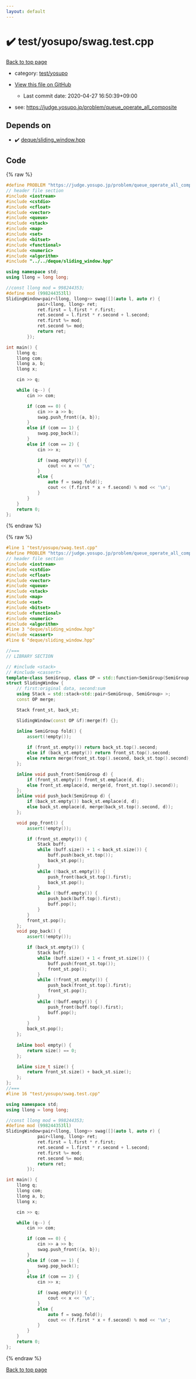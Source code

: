 ```yaml
---
layout: default
---
```


<!-- mathjax config similar to math.stackexchange -->
<script type="text/javascript" async
  src="https://cdnjs.cloudflare.com/ajax/libs/mathjax/2.7.5/MathJax.js?config=TeX-MML-AM_CHTML">
</script>
<script type="text/x-mathjax-config">
  MathJax.Hub.Config({
    TeX: { equationNumbers: { autoNumber: "AMS" }},
    tex2jax: {
      inlineMath: [ ['$','$'] ],
      processEscapes: true
    },
    "HTML-CSS": { matchFontHeight: false },
    displayAlign: "left",
    displayIndent: "2em"
  });
</script>

<script type="text/javascript" src="https://cdnjs.cloudflare.com/ajax/libs/jquery/3.4.1/jquery.min.js"></script>
<script src="https://cdn.jsdelivr.net/npm/jquery-balloon-js@1.1.2/jquery.balloon.min.js" integrity="sha256-ZEYs9VrgAeNuPvs15E39OsyOJaIkXEEt10fzxJ20+2I=" crossorigin="anonymous"></script>
<script type="text/javascript" src="../../../assets/js/copy-button.js"></script>
<link rel="stylesheet" href="../../../assets/css/copy-button.css" />


# :heavy_check_mark: test/yosupo/swag.test.cpp

<a href="../../../index.html">Back to top page</a>

* category: <a href="../../../index.html#0b58406058f6619a0f31a172defc0230">test/yosupo</a>
* <a href="{{ site.github.repository_url }}/blob/master/test/yosupo/swag.test.cpp">View this file on GitHub</a>
    - Last commit date: 2020-04-27 16:50:39+09:00


* see: <a href="https://judge.yosupo.jp/problem/queue_operate_all_composite">https://judge.yosupo.jp/problem/queue_operate_all_composite</a>


## Depends on

* :heavy_check_mark: <a href="../../../library/deque/sliding_window.hpp.html">deque/sliding_window.hpp</a>


## Code

<a id="unbundled"></a>
{% raw %}
```cpp
#define PROBLEM "https://judge.yosupo.jp/problem/queue_operate_all_composite"
// header file section
#include <iostream>
#include <cstdio>
#include <cfloat>
#include <vector>
#include <queue>
#include <stack>
#include <map>
#include <set>
#include <bitset>
#include <functional>
#include <numeric>
#include <algorithm>
#include "../../deque/sliding_window.hpp"

using namespace std;
using llong = long long;

//const llong mod = 998244353;
#define mod (998244353ll)
SlidingWindow<pair<llong, llong>> swag([](auto l, auto r) {
            pair<llong, llong> ret;
            ret.first = l.first * r.first;
            ret.second = l.first * r.second + l.second;
            ret.first %= mod;
            ret.second %= mod;
            return ret;
        });

int main() {
    llong q;
    llong com;
    llong a, b;
    llong x;

    cin >> q;

    while (q--) {
        cin >> com;

        if (com == 0) {
            cin >> a >> b;
            swag.push_front({a, b});
        }
        else if (com == 1) {
            swag.pop_back();
        }
        else if (com == 2) {
            cin >> x;

            if (swag.empty()) {
                cout << x << '\n';
            }
            else {
                auto f = swag.fold();
                cout << (f.first * x + f.second) % mod << '\n';
            }
        }
    }
    return 0;
};


```
{% endraw %}

<a id="bundled"></a>
{% raw %}
```cpp
#line 1 "test/yosupo/swag.test.cpp"
#define PROBLEM "https://judge.yosupo.jp/problem/queue_operate_all_composite"
// header file section
#include <iostream>
#include <cstdio>
#include <cfloat>
#include <vector>
#include <queue>
#include <stack>
#include <map>
#include <set>
#include <bitset>
#include <functional>
#include <numeric>
#include <algorithm>
#line 3 "deque/sliding_window.hpp"
#include <cassert>
#line 6 "deque/sliding_window.hpp"

//===
// LIBRARY SECTION

// #include <stack>
// #include <cassert>
template<class SemiGroup, class OP = std::function<SemiGroup(SemiGroup, SemiGroup)> >
struct SlidingWindow {
    // first:original data, second:sum
    using Stack = std::stack<std::pair<SemiGroup, SemiGroup> >;
    const OP merge;

    Stack front_st, back_st;

    SlidingWindow(const OP &f):merge(f) {};

    inline SemiGroup fold() {
        assert(!empty());
        
        if (front_st.empty()) return back_st.top().second;
        else if (back_st.empty()) return front_st.top().second;
        else return merge(front_st.top().second, back_st.top().second);
    };

    inline void push_front(SemiGroup d) {
        if (front_st.empty()) front_st.emplace(d, d);
        else front_st.emplace(d, merge(d, front_st.top().second));
    };
    inline void push_back(SemiGroup d) {
        if (back_st.empty()) back_st.emplace(d, d);
        else back_st.emplace(d, merge(back_st.top().second, d));
    };

    void pop_front() {
        assert(!empty());

        if (front_st.empty()) {
            Stack buff;
            while (buff.size() + 1 < back_st.size()) {
                buff.push(back_st.top());
                back_st.pop();
            }
            while (!back_st.empty()) {
                push_front(back_st.top().first);
                back_st.pop();
            }
            while (!buff.empty()) {
                push_back(buff.top().first);
                buff.pop();
            }
        }
        front_st.pop();
    };
    void pop_back() {
        assert(!empty());

        if (back_st.empty()) {
            Stack buff;
            while (buff.size() + 1 < front_st.size()) {
                buff.push(front_st.top());
                front_st.pop();
            }
            while (!front_st.empty()) {
                push_back(front_st.top().first);
                front_st.pop();
            }
            while (!buff.empty()) {
                push_front(buff.top().first);
                buff.pop();
            }
        }
        back_st.pop();
    };
    
    inline bool empty() {
        return size() == 0;
    };

    inline size_t size() {
        return front_st.size() + back_st.size();
    };
};
//===
#line 16 "test/yosupo/swag.test.cpp"

using namespace std;
using llong = long long;

//const llong mod = 998244353;
#define mod (998244353ll)
SlidingWindow<pair<llong, llong>> swag([](auto l, auto r) {
            pair<llong, llong> ret;
            ret.first = l.first * r.first;
            ret.second = l.first * r.second + l.second;
            ret.first %= mod;
            ret.second %= mod;
            return ret;
        });

int main() {
    llong q;
    llong com;
    llong a, b;
    llong x;

    cin >> q;

    while (q--) {
        cin >> com;

        if (com == 0) {
            cin >> a >> b;
            swag.push_front({a, b});
        }
        else if (com == 1) {
            swag.pop_back();
        }
        else if (com == 2) {
            cin >> x;

            if (swag.empty()) {
                cout << x << '\n';
            }
            else {
                auto f = swag.fold();
                cout << (f.first * x + f.second) % mod << '\n';
            }
        }
    }
    return 0;
};


```
{% endraw %}

<a href="../../../index.html">Back to top page</a>


